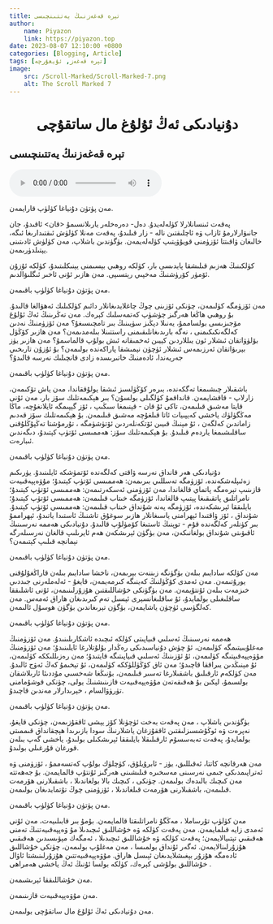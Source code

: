 ```yaml
---
title: تېرە قەغەزنىڭ يەتتىنچىسى
author:
    name: Piyazon
    link: https://piyazon.top
date: 2023-08-07 12:10:00 +0800
categories: [Blogging, Article]
tags: [تېرە قەغەز, ئۇيغۇرچە]
image:
    src: /Scroll-Marked/Scroll-Marked-7.png
    alt: The Scroll Marked 7
---
```


<style>
@import url(/assets/css/uyghur.css);
</style>

# <center>دۇنيادىكى ئەڭ ئۇلۇغ مال ساتقۇچى</center>

<h2 class="sub-title">تېرە قەغەزنىڭ يەتتىنچىسى</h2>

<audio id="audio_player" controls>
  <source src="https://res.wx.qq.com/voice/getvoice?mediaid=MzIzMDE5NzQ2M18xMDAwMDMzMDY=" type="audio/mp3" />      
</audio>

<script src="/assets/js/plyr/plyr.js"></script>
<script>
  const player = new Plyr("#player");
</script>



مەن پۈتۈن دۇنياغا كۈلۈپ قارايمەن.

پەقەت ئىنسانلارلا كۈلەلەيدۇ. دەل- دەرەخلەر يارىلانسىمۇ &lt;قان&gt; ئاقىدۇ، جان جانىۋارلارمۇ ئازاب ۋە ئاچلىقتىن نالە - زار قىلىدۇ، پەقەت مەنلا كۈلۈش ئىقتىدارىغا ئىگە، خالىغان ۋاقىتتا ئۆزۈمنى قويۇۋېتىپ كۈلەلەيمەن. بۈگۈندىن باشلاپ، مەن كۈلۈش ئادىتىنى يېتىلدۈرىمەن.

كۈلكىنىڭ ھەزىم قىلىشقا پايدىسى بار، كۈلكە روھىي بېسىمنى يېنىكلىتىدۇ، كۈلكە ئۇزۇن ئۆمۈر كۆرۈشنىڭ مەخپىي رېتسىپى. مەن ھازىر ئۇنى ئاخىر ئىگلىۋالدىم.

مەن پۈتۈن دۇنياغا كۈلۈپ باقىمەن.

مەن ئۆزۈمگە كۈلىمەن، چۈنكى ئۆزىنى چوڭ چاغلايدىغانلار دائىم كۈلكىلىك ئەھۋالغا قالىدۇ. بۇ روھىي ھاڭغا ھەرگىز چۈشۈپ كەتمەسلىك كېرەك. مەن تەڭرىنىڭ ئەڭ ئۇلۇغ مۆجىزىسى بولساممۇ، يەنىلا دېڭىز سۈيىنىڭ بىر تامچىسىغۇ؟ مەن ئۆزۈمنىڭ نەدىن كەلگەنكىكىمنى ، نەگە بارىدىغانلىقىمنى راستتىنلا بىلەمدىمەن؟ مەن ھازىر كۆڭۈل بۆلۈۋاتقان ئىشلار ئون يىللاردىن كېيىن ئەخمىقانە ئىش بولۇپ قالماسمۇ؟ مەن ھازىر يۈز بېرىۋاتقان ئەرزىمەس ئىشلار ئۈچۈن نېمىشقا پاراكەندە بولىمەن؟ بۇ ئۇزۇن تارىخىي جەريەندا، ئادەمنىڭ خاتىرىسدە زادى قانچىلىك نەرسە قالىدۇ؟

مەن پۈتۈن دۇنياغا كۈلۈپ باقىمەن.

باشقىلار چىشىمغا تەگكەندە، بىرەر كۆڭۈلسىز ئىشقا يولۇققاندا، مەن ياش تۆكىمەن، زارلاپ - قاقشايمەن. قانداقمۇ كۈلگىلى بولسۇن؟ بىر ھېكىمەتلىك سۆز بار، مەن ئۇنى قايتا مەشىق قىلىمەن، تاكى ئۇ قان - قېنىمغا سىڭىپ ، ئۆز گېپىمگە ئايلانغۇچە، ماڭا مەڭگۈلۈك ياخشى كەيپىيات ئاتا قىلغۇچە مەشىق قىلىمەن. بۇ ھېكىمەتلىك سۆز قەدىم زاماندىن كەلگەن ، ئۇ مېنىڭ قىيىن ئۆتكەنلەردىن ئۆتۈشۈمگە ، تۇرمۇشتا تەڭپۇڭلۇقنى ساقلىشىمغا ياردەم قىلىدۇ. بۇ ھېكىمەتلىك سۆز: ھەممىسى ئۆتۈپ كېتىدۇ، دىگەندىن ئىبارەت.


مەن پۈتۈن دۇنياغا كۈلۈپ باقىمەن.

دۇنيادىكى ھەر قانداق نەرسە ۋاقتى كەلگەندە ئۆتمۈشكە ئايلىنىدۇ. يۈرىكىم زەئىپلەشكەندە، ئۆزۈمگە تەسللىي بىرىمەن: ھەممىسى ئۆتۈپ كېتىدۇ؛ مۇۋەپپەقىيەت قازىنىپ تېرەمگە پاتماي قالغاندا، مەن ئۆزۈمنى ئەسكەرتىمەن: ھەممىسى ئۆتۈپ كېتىدۇ؛ نامراتلىق پاتقىقىغا پېتىپ قالغاندا، ئۆزۈمگە خىتاب قىلىمەن: ھەممىسى ئۆتۈپ كېتىدۇ؛ بايلىققا ئېرىشكەندە، ئۆزۈمگە يەنە شۇنداق خىتاب قىلىمەن: ھەممىسى ئۆتۈپ كېتىدۇ. شۇنداق ، ئۆز ۋاقتىدا ئېھرامنى ياسىغانلار ھازىر سوغۇق تاشنىڭ ئاستىدا ياتىدۇ، ئېھراممۇ بىر كۈنلەر كەلگەندە قۇم - توپنىڭ ئاستىغا كۆمۈلۇپ قالىدۇ. دۇنيادىكى ھەممە نەرسىنىڭ ئاقىۋىتى شۇنداق بولغانىكەن، مەن بۈگۈن ئېرىشكەن ھەم ئايرىلىپ قالغان نەرسىلەرگە نېمانچە قىلىپ كېتىمەن؟

مەن پۈتۈن دۇنياغا كۈلۈپ باقىمەن.

مەن كۈلكە سادايىم بىلەن بۈگۈنگە زىننەت بېرىمەن، ناخشا سادايىم بىلەن قاراڭغۇلۇقنى يورۇتىمەن. مەن ئەمدى كۆڭۈلنىڭ كەينىگە كىرمەيمەن، قايغۇ - ئەلەملەرنى جىددىي خىزمەت بىلەن ئۇنتۇيمەن. مەن بۈگۈنكى خۇشاللىقتىن ھۇزۇرلىنىمەن، ئۇنى ئاشلىققا ساقلىغىلى بولمايدۇ، ئۇ ساقلىغانسېرى ئېسىل تەم كىرىدىغان ھاراق ئەمەس. مەن كەلگۈسى ئۈچۈن ياشايمەن، بۈگۈن تېرىغاندىن بۈگۈن ھوسۇل ئالىمەن.

مەن پۈتۈن دۇنياغا كۈلۈپ باقىمەن.

ھەممە نەرسىنىڭ ئەسلىي قىياپىتى كۈلكە ئىچىدە ئاشكارىلىنىدۇ. مەن ئۆزۈمنىڭ مەغلۇبىيتىمگە كۈلىمەن، ئۇ چۈش دۇنياسىدىكى رەڭدار بۇلۇتلارغا ئايلىنىدۇ؛ مەن ئۆزۈمنىڭ مۇۋەپپەقىيتىگە كۈلىمەن، ئۇ ئۆزىنىڭ ئەسلىي قىياپىتىگە قايتىدۇ؛ مەن رەزىللىككە كۈلىمەن، ئۇ مېنىڭدىن يىراققا قاچىدۇ؛ مەن ئاق كۆڭۈللۈككە كۈلىمەن، ئۇ تېخىمۇ كەڭ ئەۋج ئالىدۇ. مەن كۈلكەم ئارقىلىق باشقىلارغا تەسىر قىلىمەن، بۇنىڭغا شەخسىي مۇددىئا ئارىلاشقان بولسىمۇ، لېكىن بۇ ھەقىقەتەن مۇۋەپپەقىيەت قازىنىشنىڭ يولى، چۈنكى قوشۇمامنى تۈرۈۋالسام ، خېرىدارلار مەندىن قاچىدۇ.

مەن پۈتۈن دۇنياغا كۈلۈپ باقىمەن.

بۈگۈندىن باشلاپ ، مەن پەقەت بەخت ئۈچۈنلا كۆز يېشى ئاققۇزىمەن، چۈنكى قايغۇ، نەپرەت ۋە ئوڭۇشسىزلىقتىن ئاققۇزغان ياشلارنىڭ سودا بازىرىدا ھېچقانداق قىممىتى بولمايدۇ، پەقەت تەبەسسۇم ئارقىلىقلا بايلىققا ئېرىشكىلى بولىدۇ، ياخشى گەپ بىلەن قورغان قۇرغىلى بولىدۇ.

مەن ھەرقانچە كاتتا، ئەقىللىق، يۈز - ئابرۇيلۇق، كۈچلۈك بولۇپ كەتسەممۇ ، ئۆزۈمنى ۋە ئەتراپىمدىكى جىمى نەرسىنى مەسخىرە قىلىشىنى ھەرگىز ئۇنتۇپ قالمايمەن. بۇ جەھەتتە مەن كىچىك بالىدەك بولىمەن. چۈنكى ، كىچىك بالا بولغاندىلا ، باشقىلارنى ھۆرمەت قىلىمەن، باشقىلارنى ھۆرمەت قىلغاندىلا ، ئۆزۈمنى چوڭ تۇتمايدىغان بولىمەن.

مەن پۈتۈن دۇنياغا كۈلۈپ باقىمەن.

مەن كۈلۈپ تۇرساملا ، مەڭگۇ نامراتلىقتا قالمايمەن. بۇمۇ بىر قابىلىيەت، مەن ئۇنى ئەمدى زايە قىلمايمەن. مەن پەقەت كۈلكە ۋە خۇشاللىق ئىچىدىلا مۇ ۋەپپەقىيەتنىڭ تەمنى ھەقىقىي تېتىيالايمەن؛ پەقەت كۈلكە ۋە خۇشاللىق ئىچىدىلا ، ئەمگەك مېۋىسىدىن ھەقىقىي ھۇزۇرلىنالايمەن. ئەگەر ئۇنداق بولمىسا ، مەن مەغلۇپ بولىمەن، چۈنكى خۇشاللىق ئادەمگە ھۇزۇر بېغىشلايدىغان ئېىسل ھاراق. مۇۋەپپەقىيەتتىن ھۇزۇرلىنىشتا ئاۋال خۇشاللىق بولۇشى كېرەك، كۈلكە بولسا ئۇنىڭ ئەڭ ياخشى ھەمراھى .

مەن خۇشاللىققا ئېرىشىمەن.

مەن مۇۋەپپەقىيەت قازىنىمەن.

مەن دۇنيادىكى ئەڭ ئۇلۇغ مال ساتقۇچى بولىمەن.

